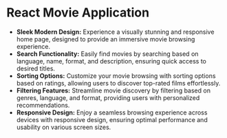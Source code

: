 # React Movie Application

- **Sleek Modern Design:** Experience a visually stunning and responsive home page, designed to provide an immersive movie browsing experience.
- **Search Functionality:** Easily find movies by searching based on language, name, format, and description, ensuring quick access to desired titles.
- **Sorting Options:** Customize your movie browsing with sorting options based on ratings, allowing users to discover top-rated films effortlessly.
- **Filtering Features:** Streamline movie discovery by filtering based on genres, language, and format, providing users with personalized recommendations.
- **Responsive Design:** Enjoy a seamless browsing experience across devices with responsive design, ensuring optimal performance and usability on various screen sizes.
